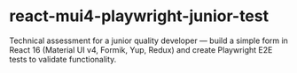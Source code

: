 # react-mui4-playwright-junior-test
Technical assessment for a junior quality developer — build a simple form in React 16 (Material UI v4, Formik, Yup, Redux) and create Playwright E2E tests to validate functionality.
